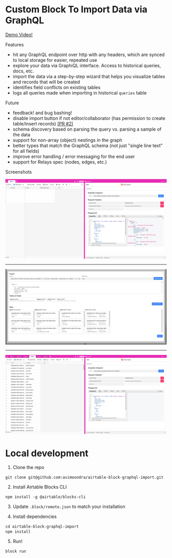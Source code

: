 # Custom Block To Import Data via GraphQL

[Demo Video!](https://www.youtube.com/watch?v=837DKJq-FAs&feature=youtu.be)

Features
- hit any GraphQL endpoint over http with any headers, which are synced to local storage for easier, repeated use
- explore your data via GraphiQL interface. Access to historical queries, docs, etc. 
- import the data via a step-by-step wizard that helps you visualize tables and records that will be created
- identifies field conflicts on existing tables
- logs all queries made when importing in historical `queries` table

Future
- feedback! and bug bashing!
- disable import button if not editor/collaborator (has permission to create table/insert records) [(PR #2)](https://github.com/avimoondra/airtable-block-graphql-import/pull/2)
- schema discovery based on parsing the query vs. parsing a sample of the data
- support for non-array (object) nestings in the graph
- better types that match the GraphQL schema (not just "single line text" for all fields)
- improve error handling / error messaging for the end user
- support for Relays spec (nodes, edges, etc.)

Screenshots

![start](images/1-explore.png)

---

![start](images/2-import.png)

---

![start](images/3-view.png)

# Local development

1. Clone the repo

```
git clone git@github.com:avimoondra/airtable-block-graphql-import.git
```

2. Install Airtable Blocks CLI

```
npm install -g @airtable/blocks-cli
```

3. Update `.block/remote.json` to match your installation

4. Install dependencies

```
cd airtable-block-graphql-import
npm install
```

5. Run!

```
block run
```
